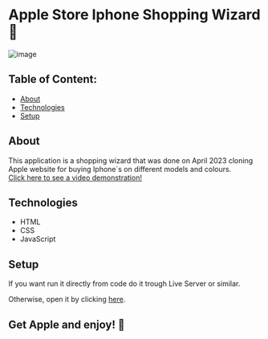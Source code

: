 # Apple Store Iphone Shopping Wizard 📱



![image](https://github.com/ali-hourag/iphone-shopping-wizard/assets/129792624/f5729e81-5ba1-4992-b497-783f0130ae04)






## Table of Content:

- [About](#about)
- [Technologies](#technologies)
- [Setup](#setup)

## About

This application is a shopping wizard that was done on April 2023 cloning Apple website for buying Iphone´s on different models and colours.
<br/>
<a href="https://drive.google.com/file/d/1QIqOpAM65cOtysZlLqY_CUWQhT2ztIG9/view?usp=sharing">Click here to see a video demonstration!</a>

## Technologies
- HTML
- CSS
- JavaScript


## Setup
If you want run it directly from code do it trough Live Server or similar.
<br/>

Otherwise, open it by clicking <a href="https://iphone-shopping-wizard.vercel.app/">here<a/>.

## Get Apple and enjoy! 📱
